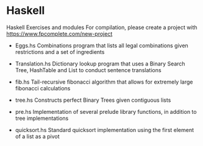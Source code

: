 # Haskell
Haskell Exercises and modules
For compilation, please create a project with https://www.fpcomplete.com/new-project


- Eggs.hs
Combinations program that lists all legal combinations given restrictions and a set of ingredients

- Translation.hs
Dictionary lookup program that uses a Binary Search Tree, HashTable and List to conduct sentence translations

- fib.hs
Tail-recursive fibonacci algorithm that allows for extremely large fibonacci calculations

- tree.hs
Constructs perfect Binary Trees given contiguous lists

- pre.hs
Implementation of several prelude library functions, in addition to tree implementations

- quicksort.hs
Standard quicksort implementation using the first element of a list as a pivot
